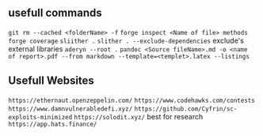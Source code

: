 ## usefull commands

`git rm --cached <folderName> -f`
`forge inspect <Name of file> methods`
`forge coverage`
`sliither .`
`slither . --exclude-dependencies` exclude's external libraries
`aderyn --root .`
`pandoc <Source fileName>.md -o <name of report>.pdf --from markdown --template=<templet>.latex --listings`

## Usefull Websites
`https://ethernaut.openzeppelin.com/`
`https://www.codehawks.com/contests`
`https://www.damnvulnerabledefi.xyz/`
`https://github.com/Cyfrin/sc-exploits-minimized`
`https://solodit.xyz/` best for research
`https://app.hats.finance/`